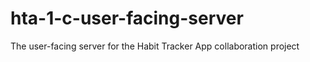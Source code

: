 # hta-1-c-user-facing-server
The user-facing server for the Habit Tracker App collaboration project
